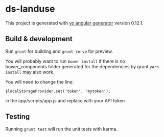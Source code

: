 # ds-landuse

This project is generated with [yo angular generator](https://github.com/yeoman/generator-angular)
version 0.12.1.

## Build & development

Run `grunt` for building and `grunt serve` for preview.

You will probably want to run `bower install` if there is no bower_components folder generated for the dependencies by grunt
`yarn install` may also work.

You will need to change the line:

```
$localStorageProvider.set('token', 'mytoken');
```

in the app/scripts/app.js and replace with your API token

## Testing

Running `grunt test` will run the unit tests with karma.
